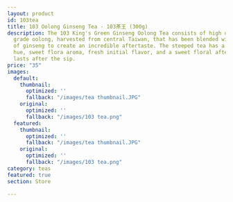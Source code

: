 ```yaml
---
layout: product
id: 103tea
title: 103 Oolong Ginseng Tea - 103茶王 (300g)
description: The 103 King's Green Ginseng Oolong Tea consists of high quality, 4th
  grade oolong, harvested from central Taiwan, that has been blended with a touch
  of ginseng to create an incredible aftertaste. The steeped tea has a light green-yellow
  hue, sweet flora aroma, fresh initial flavor, and a sweet floral aftertaste which
  lasts after the sip.
price: "35"
images:
  default:
    thumbnail:
      optimized: ''
      fallback: "/images/tea thumbnail.JPG"
    original:
      optimized: ''
      fallback: "/images/103 tea.png"
  featured:
    thumbnail:
      optimized: ''
      fallback: "/images/tea thumbnail.JPG"
    original:
      optimized: ''
      fallback: "/images/103 tea.png"
category: teas
featured: true
section: Store

---
```

